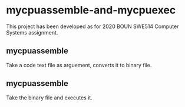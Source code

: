 # mycpuassemble-and-mycpuexec
This project has been developed as for 2020 BOUN SWE514 Computer Systems assignment.

## mycpuassemble
Take a code text file as arguement, converts it to binary file.

## mycpuassemble
Take the binary file and executes it.
